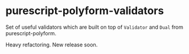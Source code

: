 # purescript-polyform-validators

Set of useful validators which are built on top of `Validator` and `Dual` from purescript-polyform.

Heavy refactoring. New release soon.
